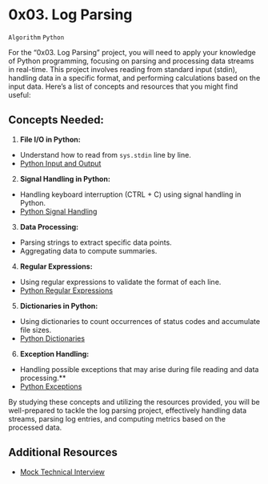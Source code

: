 # 0x03. Log Parsing
`Algorithm` `Python`

For the “0x03. Log Parsing” project, you will need to apply your knowledge of Python programming, focusing on parsing and processing data streams in real-time. This project involves reading from standard input (stdin), handling data in a specific format, and performing calculations based on the input data. Here’s a list of concepts and resources that you might find useful:

## Concepts Needed:
1. **File I/O in Python:**

* Understand how to read from `sys.stdin` line by line.
* [Python Input and Output](https://intranet.alxswe.com/rltoken/f7U2MDsBT_rd9AfUUaqVnQ)

2. **Signal Handling in Python:**

* Handling keyboard interruption (CTRL + C) using signal handling in Python.
* [Python Signal Handling](https://intranet.alxswe.com/rltoken/1nDqPJe80rSD-NMulzjJBw)

3. **Data Processing:**

* Parsing strings to extract specific data points.
* Aggregating data to compute summaries.

4. **Regular Expressions:**

* Using regular expressions to validate the format of each line.
* [Python Regular Expressions](https://intranet.alxswe.com/rltoken/ZsD-YLisfaHFeMT_sZxX1Q)

5. **Dictionaries in Python:**

* Using dictionaries to count occurrences of status codes and accumulate file sizes.
* [Python Dictionaries](https://intranet.alxswe.com/rltoken/ZsD-YLisfaHFeMT_sZxX1Q)

6. **Exception Handling:**

* Handling possible exceptions that may arise during file reading and data processing.**
* [Python Exceptions](https://intranet.alxswe.com/rltoken/OA2PlryrYA2gyCCKIsdgUw)


By studying these concepts and utilizing the resources provided, you will be well-prepared to tackle the log parsing project, effectively handling data streams, parsing log entries, and computing metrics based on the processed data.

## Additional Resources
* [Mock Technical Interview](https://intranet.alxswe.com/rltoken/VlOaXKkbecRYdnTLaLU1lg)